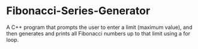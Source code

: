 # Fibonacci-Series-Generator
A C++ program that prompts the user to enter a limit (maximum value), and then generates and prints all Fibonacci numbers up to that limit using a for loop.
